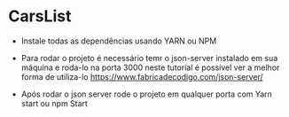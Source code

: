 # CarsList

- Instale todas as dependências usando YARN ou NPM

- Para rodar o projeto é necessário temr o json-server instalado em sua máquina e roda-lo na porta 3000
    neste tutorial é possível ver a melhor forma de utiliza-lo https://www.fabricadecodigo.com/json-server/

- Após rodar o json server rode o projeto em qualquer porta com Yarn start ou npm Start
